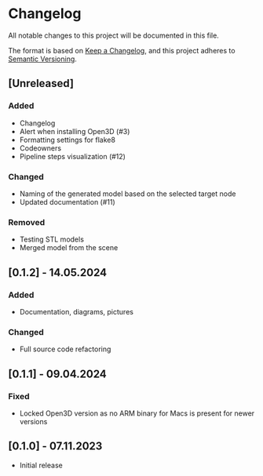 # Changelog

All notable changes to this project will be documented in this file.

The format is based on [Keep a Changelog](https://keepachangelog.com/en/1.1.0/),
and this project adheres to [Semantic Versioning](https://semver.org/spec/v2.0.0.html).

## [Unreleased]

### Added
- Changelog
- Alert when installing Open3D (#3)
- Formatting settings for flake8
- Codeowners
- Pipeline steps visualization (#12)

### Changed
- Naming of the generated model based on the selected target node
- Updated documentation (#11)

### Removed
- Testing STL models
- Merged model from the scene

## [0.1.2] - 14.05.2024

### Added
- Documentation, diagrams, pictures 

### Changed
- Full source code refactoring

## [0.1.1] - 09.04.2024

### Fixed
- Locked Open3D version as no ARM binary for Macs is present for newer versions

## [0.1.0] - 07.11.2023
- Initial release
